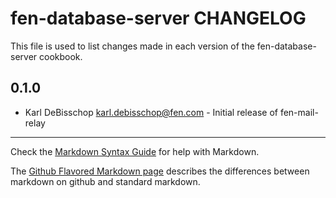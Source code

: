 fen-database-server CHANGELOG
=============================

This file is used to list changes made in each version of the fen-database-server cookbook.

0.1.0
-----
- Karl DeBisschop <karl.debisschop@fen.com> - Initial release of fen-mail-relay

- - -
Check the [Markdown Syntax Guide](http://daringfireball.net/projects/markdown/syntax) for help with Markdown.

The [Github Flavored Markdown page](http://github.github.com/github-flavored-markdown/) describes the differences between markdown on github and standard markdown.
